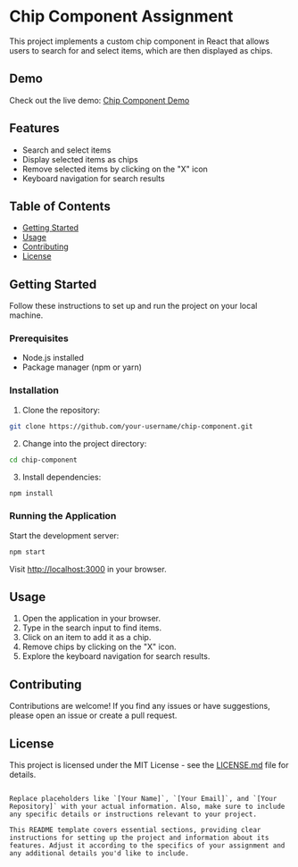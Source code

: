 
# Chip Component Assignment

This project implements a custom chip component in React that allows users to search for and select items, which are then displayed as chips.

## Demo

Check out the live demo: [Chip Component Demo](https://master--unrivaled-lolly-42c9d9.netlify.app/)

## Features

- Search and select items
- Display selected items as chips
- Remove selected items by clicking on the "X" icon
- Keyboard navigation for search results

## Table of Contents

- [Getting Started](#getting-started)
- [Usage](#usage)
- [Contributing](#contributing)
- [License](#license)

## Getting Started

Follow these instructions to set up and run the project on your local machine.

### Prerequisites

- Node.js installed
- Package manager (npm or yarn)

### Installation

1. Clone the repository:

```bash
git clone https://github.com/your-username/chip-component.git
```

2. Change into the project directory:

```bash
cd chip-component
```

3. Install dependencies:

```bash
npm install
```

### Running the Application

Start the development server:

```bash
npm start
```

Visit [http://localhost:3000](http://localhost:3000) in your browser.

## Usage

1. Open the application in your browser.
2. Type in the search input to find items.
3. Click on an item to add it as a chip.
4. Remove chips by clicking on the "X" icon.
5. Explore the keyboard navigation for search results.

## Contributing

Contributions are welcome! If you find any issues or have suggestions, please open an issue or create a pull request.

## License

This project is licensed under the MIT License - see the [LICENSE.md](LICENSE.md) file for details.
```

Replace placeholders like `[Your Name]`, `[Your Email]`, and `[Your Repository]` with your actual information. Also, make sure to include any specific details or instructions relevant to your project.

This README template covers essential sections, providing clear instructions for setting up the project and information about its features. Adjust it according to the specifics of your assignment and any additional details you'd like to include.
